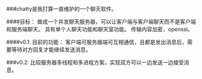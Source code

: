 ###chatty是我打算一直维护的一个聊天软件。

####目标：
做成一个并发聊天服务器，可以让客户端与客户端聊天而不是客户端和服务端聊天。
具有单个人聊天功能和聊天室功能。
传输内容加密，openssl。

####v0.1:
目前的功能：
客户端可服务器端可互相通信，且都是发出消息后，需要等待对方回复才能继续发送消息。

###v0.2:
比较服务器多线程和多进程方案，实现双方可以一边发送一边接受消息。


